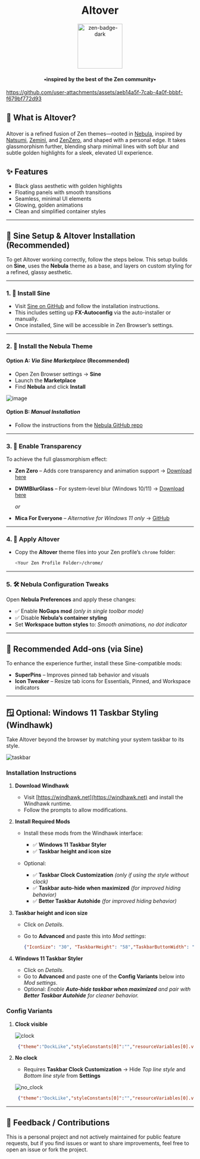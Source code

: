 <h1 align="center">Altover</h1>

<div align="center">
    <a href="https://zen-browser.app/">
        <img width="120" alt="zen-badge-dark" src="https://github.com/user-attachments/assets/d6ab3ddf-6630-4062-92d0-22497d2a3f9a" />
    </a>
</div>
<h4 align="center">•inspired by the best of the Zen community•</h4>

https://github.com/user-attachments/assets/aeb14a5f-7cab-4a0f-bbbf-f679bf772d93

<h2 align="left">👀 What is Altover?</h2>

###

Altover is a refined fusion of Zen themes—rooted in [Nebula](https://github.com/JustAdumbPrsn/Zen-Nebula), inspired by [Natsumi](https://github.com/greeeen-dev/natsumi-browser), [Zemini](https://github.com/Mohammed55Z/Zemini), and [ZenZero](https://github.com/sameerasw/ZenZero), and shaped with a personal edge. It takes glassmorphism further, blending sharp minimal lines with soft blur and subtle golden highlights for a sleek, elevated UI experience.

###


## ✨ Features

- Black glass aesthetic with golden highlights
- Floating panels with smooth transitions
- Seamless, minimal UI elements
- Glowing, golden animations
- Clean and simplified container styles
---

## 💫 Sine Setup & Altover Installation (Recommended)

To get Altover working correctly, follow the steps below. This setup builds on **Sine**, uses the **Nebula** theme as a base, and layers on custom styling for a refined, glassy aesthetic.

---

### 1. 📝 Install Sine

* Visit [Sine on GitHub](https://github.com/CosmoCreeper/Sine/tree/main) and follow the installation instructions.
* This includes setting up **FX-Autoconfig** via the auto-installer or manually.
* Once installed, Sine will be accessible in Zen Browser’s settings.

---

### 2. 💎 Install the Nebula Theme

#### Option A: *Via Sine Marketplace* (Recommended)

* Open Zen Browser settings → **Sine**
* Launch the **Marketplace**
* Find **Nebula** and click **Install**

![image](https://github.com/user-attachments/assets/a6a88c52-011f-46aa-b4be-1f8fd147ac8c)

#### Option B: *Manual Installation*

* Follow the instructions from the [Nebula GitHub repo](https://github.com/JustAdumbPrsn/Zen-Nebula)

---

### 3. 🧊 Enable Transparency

To achieve the full glassmorphism effect:

* **Zen Zero** – Adds core transparency and animation support
  → [Download here](https://www.sameerasw.com/zen)

* **DWMBlurGlass** – For system-level blur (Windows 10/11)
  → [Download here](https://github.com/Maplespe/DWMBlurGlass)

  *or*

* **Mica For Everyone** – *Alternative for Windows 11 only*
  → [GitHub](https://github.com/MicaForEveryone/MicaForEveryone)

---

### 4. 🎨 Apply Altover

* Copy the **Altover** theme files into your Zen profile’s `chrome` folder:

  ```bash
  <Your Zen Profile Folder>/chrome/
  ```

---

### 5. 🛠 Nebula Configuration Tweaks

Open **Nebula Preferences** and apply these changes:

* ✅ Enable **NoGaps mod** *(only in single toolbar mode)*
* ✅ Disable **Nebula’s container styling**
* Set **Workspace button styles** to:
  *Smooth animations, no dot indicator*

---

## 🔧 Recommended Add-ons (via Sine)

To enhance the experience further, install these Sine-compatible mods:

* **SuperPins** – Improves pinned tab behavior and visuals
* **Icon Tweaker** – Resize tab icons for Essentials, Pinned, and Workspace indicators

---

## 🪟 Optional: Windows 11 Taskbar Styling (Windhawk)

Take Altover beyond the browser by matching your system taskbar to its style.


![taskbar](https://github.com/user-attachments/assets/ed59c799-0107-4484-aba6-2a9541c2cd56)


### Installation Instructions

1. **Download Windhawk**
   - Visit [https://windhawk.net](https://windhawk.net) and install the Windhawk runtime.
   - Follow the prompts to allow modifications.

2. **Install Required Mods**
   - Install these mods from the Windhawk interface:
     - ✅ **Windows 11 Taskbar Styler**
     - ✅ **Taskbar height and icon size**
       
   - Optional:
     - ✅ **Taskbar Clock Customization** *(only if using the style without clock)*
     - ✅ **Taskbar auto-hide when maximized** *(for improved hiding behavior)*
     - ✅ **Better Taskbar Autohide** *(for improved hiding behavior)*

3. **Taskbar height and icon size**
   - Click on *Details*.
   - Go to **Advanced** and paste this into *Mod settings*:

     ```json
     {"IconSize": "30", "TaskbarHeight": "58","TaskbarButtonWidth": "44"}
     ```
4. **Windows 11 Taskbar Styler**
   - Click on *Details*.
   - Go to **Advanced** and paste one of the **Config Variants** below into *Mod settings*.
   - Optional: *Enable **Auto-hide taskbar when maximized** and pair with **Better Taskbar Autohide** for cleaner behavior.*
     
### Config Variants

1. **Clock visible**
  
   ![clock](https://github.com/user-attachments/assets/ade75433-7296-4f44-8519-ffb4f75e87e3)

   ```json
    {"theme":"DockLike","styleConstants[0]":"","resourceVariables[0].variableKey":"","resourceVariables[0].value":"","controlStyles[0].target":"Taskbar.TaskListButtonPanel#ExperienceToggleButtonRootPanel","controlStyles[0].styles[0]":"Padding=0,0,0,0","controlStyles[1].target":"Grid#SystemTrayFrameGrid","controlStyles[1].styles[0]":"Background:=<WindhawkBlur BlurAmount=\"3\" TintColor=\"#AARRGGBB\" />","controlStyles[2].target":"Taskbar.AugmentedEntryPointButton > Taskbar.TaskListButtonPanel","controlStyles[2].styles[0]":"Background:=<WindhawkBlur BlurAmount=\"3\" TintColor=\"#AARRGGBB\" />","controlStyles[1].styles[1]":"CornerRadius=15","controlStyles[3].target":"Taskbar.TaskbarFrame > Grid#RootGrid","controlStyles[3].styles[0]":"Background:=<WindhawkBlur BlurAmount=\"3\" TintColor=\"#AARRGGBB\" />","controlStyles[3].styles[1]":"CornerRadius=20","controlStyles[1].styles[2]":"Margin=8,1,127,3","controlStyles[1].styles[3]":"BorderThickness=5,1,5,1","controlStyles[1].styles[4]":"BackgroundSizing=InnerBorderEdge","controlStyles[3].styles[2]":"BorderThickness=5,1,5,1","controlStyles[4].target":"Taskbar.TaskbarFrame#TaskbarFrame","controlStyles[4].styles[0]":"Transform3D:=<CompositeTransform3D TranslateX= \"0\"/>","controlStyles[3].styles[3]":"BorderBrush:=<LinearGradientBrush StartPoint=\"0.5,0\" EndPoint=\"0.5,1\"><GradientStop Offset=\"0\" Color=\"#cccccc\"/><GradientStop Offset=\"1\" Color=\"#262626\"/></LinearGradientBrush>","controlStyles[1].styles[5]":"BorderBrush:=<LinearGradientBrush StartPoint=\"0.5,0\" EndPoint=\"0.5,1\"><GradientStop Offset=\"0\" Color=\"#cccccc\"/><GradientStop Offset=\"1\" Color=\"#262626\"/></LinearGradientBrush>","controlStyles[3].styles[4]":"BackgroundSizing=InnerBorderEdge","controlStyles[3].styles[5]":"Margin=0,1,0,3","controlStyles[3].styles[6]":"Padding=-145,1,12,-2","controlStyles[5].target":"Taskbar.TaskListLabeledButtonPanel@CommonStates > Rectangle#RunningIndicator","controlStyles[5].styles[0]":"Height=44","controlStyles[5].styles[1]":"RadiusX=5","controlStyles[5].styles[2]":"RadiusY=5","controlStyles[5].styles[3]":"StrokeThickness=1.3","controlStyles[5].styles[4]":"Stroke@InactivePointerOver:=<SolidColorBrush Color=\"{ThemeResource SystemAccentColorLight2}\" />","controlStyles[5].styles[5]":"Stroke@InactivePressed:=<SolidColorBrush Color=\"{ThemeResource SystemAccentColorLight3}\" />","controlStyles[5].styles[6]":"Stroke@ActiveNormal:=<LinearGradientBrush StartPoint=\"0.5,0\" EndPoint=\"0.5,1\"><GradientStop Offset=\"0\" Color=\"#f38518\"/><GradientStop Offset=\"1\" Color=\"{ThemeResource SystemAccentColorDark2}\"/></LinearGradientBrush>","controlStyles[5].styles[7]":"Stroke@ActivePointerOver:=<SolidColorBrush Color=\"{ThemeResource SystemAccentColorLight2}\" />","controlStyles[5].styles[8]":"Stroke@ActivePressed:=<SolidColorBrush Color=\"{ThemeResource SystemAccentColorLight3}\" />","controlStyles[5].styles[9]":"Stroke@InactiveNormal:=<LinearGradientBrush StartPoint=\"0.5,0\" EndPoint=\"0.5,1\"><GradientStop Offset=\"0\" Color=\"{ThemeResource SystemAccentColorLight2}\"/><GradientStop Offset=\"1\" Color=\"{ThemeResource SystemAccentColorDark2}\"/></LinearGradientBrush>","controlStyles[5].styles[10]":"Fill:=Transparent","controlStyles[5].styles[11]":"Width=40","controlStyles[5].styles[12]":"Visibility=Visible","controlStyles[7].target":"SystemTray.ChevronIconView","controlStyles[7].styles[0]":"Opacity=0","controlStyles[8].target":"SystemTray.NotifyIconView#NotifyItemIcon","controlStyles[8].styles[0]":"Padding=0","controlStyles[9].target":"SystemTray.OmniButton","controlStyles[9].styles[0]":"Padding=0","controlStyles[10].target":"SystemTray.Stack#ShowDesktopStack","controlStyles[10].styles[0]":"Margin=0,4,10,4","controlStyles[6].target":"SystemTray.TextIconContent > Grid#ContainerGrid > SystemTray.AdaptiveTextBlock#Base > TextBlock#InnerTextBlock","controlStyles[6].styles[0]":"FontSize=20","controlStyles[11].target":"SystemTray.ImageIconContent > Grid#ContainerGrid > Image","controlStyles[11].styles[0]":"Width=20","controlStyles[11].styles[1]":"Height=20","controlStyles[1].styles[6]":"Padding=-20,0,-10,0","controlStyles[1].styles[7]":"MaxHeight=30"}
    ```
2. **No clock**
   - Requires **Taskbar Clock Customization** -> Hide *Top line style* and *Bottom line style* from **Settings**

    ![no_clock](https://github.com/user-attachments/assets/f7a4f081-42dd-4b6d-b35d-564517e5ba66)

   ```json
    {"theme":"DockLike","styleConstants[0]":"","resourceVariables[0].variableKey":"","resourceVariables[0].value":"","controlStyles[0].target":"Taskbar.TaskListButtonPanel#ExperienceToggleButtonRootPanel","controlStyles[0].styles[0]":"Padding=0,0,0,0","controlStyles[1].target":"Grid#SystemTrayFrameGrid","controlStyles[1].styles[0]":"Background:=<WindhawkBlur BlurAmount=\"3\" TintColor=\"#AARRGGBB\" />","controlStyles[2].target":"Taskbar.AugmentedEntryPointButton > Taskbar.TaskListButtonPanel","controlStyles[2].styles[0]":"Background:=<WindhawkBlur BlurAmount=\"3\" TintColor=\"#AARRGGBB\" />","controlStyles[1].styles[1]":"CornerRadius=15","controlStyles[3].target":"Taskbar.TaskbarFrame > Grid#RootGrid","controlStyles[3].styles[0]":"Background:=<WindhawkBlur BlurAmount=\"3\" TintColor=\"#AARRGGBB\" />","controlStyles[3].styles[1]":"CornerRadius=20","controlStyles[1].styles[2]":"Margin=8,1,127,3","controlStyles[1].styles[3]":"BorderThickness=5,1,5,1","controlStyles[1].styles[4]":"BackgroundSizing=InnerBorderEdge","controlStyles[3].styles[2]":"BorderThickness=5,1,5,1","controlStyles[4].target":"Taskbar.TaskbarFrame#TaskbarFrame","controlStyles[4].styles[0]":"Transform3D:=<CompositeTransform3D TranslateX= \"0\"/>","controlStyles[3].styles[3]":"BorderBrush:=<LinearGradientBrush StartPoint=\"0.5,0\" EndPoint=\"0.5,1\"><GradientStop Offset=\"0\" Color=\"#cccccc\"/><GradientStop Offset=\"1\" Color=\"#262626\"/></LinearGradientBrush>","controlStyles[1].styles[5]":"BorderBrush:=<LinearGradientBrush StartPoint=\"0.5,0\" EndPoint=\"0.5,1\"><GradientStop Offset=\"0\" Color=\"#cccccc\"/><GradientStop Offset=\"1\" Color=\"#262626\"/></LinearGradientBrush>","controlStyles[3].styles[4]":"BackgroundSizing=InnerBorderEdge","controlStyles[3].styles[5]":"Margin=0,1,0,3","controlStyles[3].styles[6]":"Padding=-145,1,12,-2","controlStyles[5].target":"Taskbar.TaskListLabeledButtonPanel@CommonStates > Rectangle#RunningIndicator","controlStyles[5].styles[0]":"Height=44","controlStyles[5].styles[1]":"RadiusX=5","controlStyles[5].styles[2]":"RadiusY=5","controlStyles[5].styles[3]":"StrokeThickness=1.3","controlStyles[5].styles[4]":"Stroke@InactivePointerOver:=<SolidColorBrush Color=\"{ThemeResource SystemAccentColorLight2}\" />","controlStyles[5].styles[5]":"Stroke@InactivePressed:=<SolidColorBrush Color=\"{ThemeResource SystemAccentColorLight3}\" />","controlStyles[5].styles[6]":"Stroke@ActiveNormal:=<LinearGradientBrush StartPoint=\"0.5,0\" EndPoint=\"0.5,1\"><GradientStop Offset=\"0\" Color=\"#f38518\"/><GradientStop Offset=\"1\" Color=\"{ThemeResource SystemAccentColorDark2}\"/></LinearGradientBrush>","controlStyles[5].styles[7]":"Stroke@ActivePointerOver:=<SolidColorBrush Color=\"{ThemeResource SystemAccentColorLight2}\" />","controlStyles[5].styles[8]":"Stroke@ActivePressed:=<SolidColorBrush Color=\"{ThemeResource SystemAccentColorLight3}\" />","controlStyles[5].styles[9]":"Stroke@InactiveNormal:=<LinearGradientBrush StartPoint=\"0.5,0\" EndPoint=\"0.5,1\"><GradientStop Offset=\"0\" Color=\"{ThemeResource SystemAccentColorLight2}\"/><GradientStop Offset=\"1\" Color=\"{ThemeResource SystemAccentColorDark2}\"/></LinearGradientBrush>","controlStyles[5].styles[10]":"Fill:=Transparent","controlStyles[5].styles[11]":"Width=40","controlStyles[5].styles[12]":"Visibility=Visible","controlStyles[7].target":"SystemTray.ChevronIconView","controlStyles[7].styles[0]":"Opacity=0","controlStyles[8].target":"SystemTray.NotifyIconView#NotifyItemIcon","controlStyles[8].styles[0]":"Padding=0","controlStyles[9].target":"SystemTray.OmniButton","controlStyles[9].styles[0]":"Padding=0","controlStyles[10].target":"SystemTray.Stack#ShowDesktopStack","controlStyles[10].styles[0]":"Margin=0,4,10,4","controlStyles[6].target":"SystemTray.TextIconContent > Grid#ContainerGrid > SystemTray.AdaptiveTextBlock#Base > TextBlock#InnerTextBlock","controlStyles[6].styles[0]":"FontSize=20","controlStyles[11].target":"SystemTray.ImageIconContent > Grid#ContainerGrid > Image","controlStyles[11].styles[0]":"Width=20","controlStyles[11].styles[1]":"Height=20","controlStyles[1].styles[6]":"Padding=-20,0,-30,0","controlStyles[1].styles[7]":"MaxHeight=30"}
    ```

---

## 📣 Feedback / Contributions

This is a personal project and not actively maintained for public feature requests, but if you find issues or want to share improvements, feel free to open an issue or fork the project.
